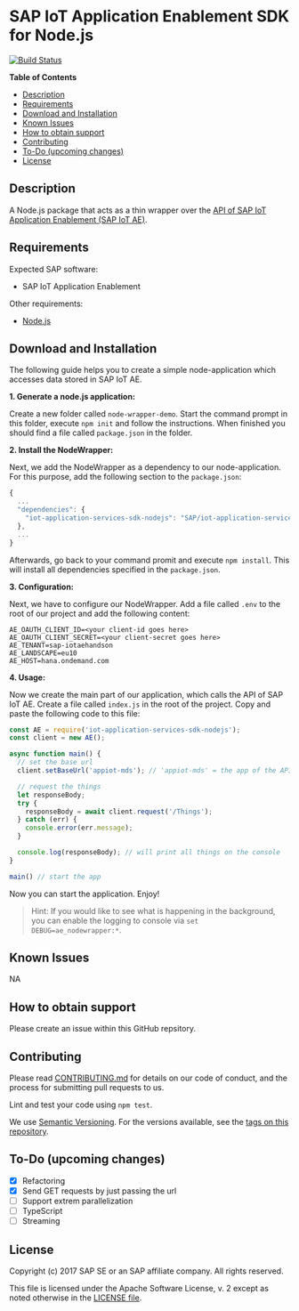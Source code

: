 # SAP IoT Application Enablement SDK for Node.js

[![Build Status](https://travis-ci.org/SAP/iot-application-services-sdk-nodejs.svg?branch=master)](https://travis-ci.org/SAP/iot-application-services-sdk-nodejs)

**Table of Contents**
* [Description](#description)
* [Requirements](#requirements)
* [Download and Installation](#download-and-installation)
* [Known Issues](#known-issues)
* [How to obtain support](#how-to-obtain-support)
* [Contributing](#contributing)
* [To-Do (upcoming changes)](#to-do-upcoming-changes)
* [License](#license)

## Description
A Node.js package that acts as a thin wrapper over the [API of SAP IoT Application Enablement (SAP IoT AE)](https://uacp2.hana.ondemand.com/viewer/350cb3262cb8496b9f5e9e8b039b52db/1.32.0.0/en-US).

## Requirements
Expected SAP software:
* SAP IoT Application Enablement

Other requirements:
* [Node.js](https://nodejs.org/en/)

## Download and Installation
The following guide helps you to create a simple node-application which accesses data stored in SAP IoT AE.

__1. Generate a node.js application:__

Create a new folder called `node-wrapper-demo`. Start the command prompt in this folder, execute `npm init` and follow the instructions. When finished you should find a file called `package.json` in the folder.

__2. Install the NodeWrapper:__

Next, we add the NodeWrapper as a dependency to our node-application. For this purpose, add the following section to the `package.json`:

```js
{
  ...
  "dependencies": {
    "iot-application-services-sdk-nodejs": "SAP/iot-application-services-sdk-nodejs"
  },
  ...
}
```

Afterwards, go back to your command promit and execute `npm install`. This will install all dependencies specified in the `package.json`.

__3. Configuration:__

Next, we have to configure our NodeWrapper. Add a file called `.env` to the root of our project and add the following content:
```
AE_OAUTH_CLIENT_ID=<your client-id goes here>
AE_OAUTH_CLIENT_SECRET=<your client-secret goes here>
AE_TENANT=sap-iotaehandson
AE_LANDSCAPE=eu10
AE_HOST=hana.ondemand.com
```

__4. Usage:__

Now we create the main part of our application, which calls the API of SAP IoT AE. Create a file called `index.js` in the root of the project. Copy and paste the following code to this file:
```js
const AE = require('iot-application-services-sdk-nodejs');
const client = new AE();

async function main() {
  // set the base url
  client.setBaseUrl('appiot-mds'); // 'appiot-mds' = the app of the API we will use in the following

  // request the things
  let responseBody;
  try {
    responseBody = await client.request('/Things');
  } catch (err) {
    console.error(err.message);
  }

  console.log(responseBody); // will print all things on the console
}

main() // start the app
```

Now you can start the application. Enjoy!

> Hint: If you would like to see what is happening in the background, you can enable the logging to console via ``set DEBUG=ae_nodewrapper:*``.

## Known Issues
NA

## How to obtain support
Please create an issue within this GitHub repsitory.

## Contributing
Please read [CONTRIBUTING.md](CONTRIBUTING.md) for details on our code of conduct, and the process for submitting pull requests to us.

Lint and test your code using `npm test`.

We use [Semantic Versioning](http://semver.org/). For the versions available, see the [tags on this repository](https://github.com/SAP/iot-application-services-sdk-nodejs/tags). 

## To-Do (upcoming changes)
- [X] Refactoring
- [X] Send GET requests by just passing the url
- [ ] Support extrem parallelization
- [ ] TypeScript
- [ ] Streaming

## License
Copyright (c) 2017 SAP SE or an SAP affiliate company. All rights reserved.

This file is licensed under the Apache Software License, v. 2 except as noted otherwise in the [LICENSE file](LICENSE).
